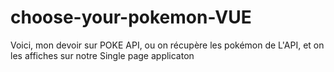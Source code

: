 # choose-your-pokemon-VUE
Voici, mon devoir sur POKE API, ou on récupère les pokémon de L'API, et on les affiches sur notre Single page applicaton

